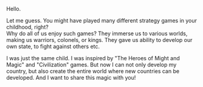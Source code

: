 Hello.

Let me guess. You might have played many different strategy games in your childhood, right?  
Why do all of us enjoy such games? They immerse us to various worlds, making us warriors, colonels, or kings.
They gave us ability to develop our own state, to fight against others etc. 

I was just the same child. I was inspired by "The Heroes of Might and Magic" and "Civilization" games. 
But now I can not only develop my country, but also create the entire world where new countries can be developed.
And I want to share this magic with you!
